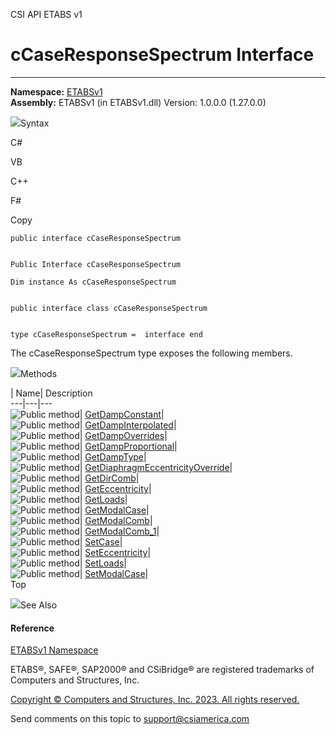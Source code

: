 ﻿

CSI API ETABS v1

# cCaseResponseSpectrum Interface  
  
---  
  
**Namespace:** [ETABSv1](2780f1b8-2033-5289-2298-1cdb2a7508d9.htm)  
**Assembly:** ETABSv1 (in ETABSv1.dll) Version: 1.0.0.0 (1.27.0.0)

![](../icons/SectionExpanded.png)Syntax

C#

VB

C++

F#

Copy

    
    
    public interface cCaseResponseSpectrum
    
    
    Public Interface cCaseResponseSpectrum
    
    Dim instance As cCaseResponseSpectrum
    
    
    public interface class cCaseResponseSpectrum
    
    
    type cCaseResponseSpectrum =  interface end

The cCaseResponseSpectrum type exposes the following members.

![](../icons/SectionExpanded.png)Methods

| Name| Description  
---|---|---  
![Public method](../icons/pubmethod.gif)|
[GetDampConstant](7785948f-e10a-d61f-ec12-bf58c541a5cf.htm)|  
![Public method](../icons/pubmethod.gif)|
[GetDampInterpolated](0482c0ea-30a7-4469-87cb-6c63e7c52c99.htm)|  
![Public method](../icons/pubmethod.gif)|
[GetDampOverrides](6a70f842-ba8e-494d-31d8-b1c59c5a2834.htm)|  
![Public method](../icons/pubmethod.gif)|
[GetDampProportional](9ec73221-8075-d719-9dae-c417f59554c0.htm)|  
![Public method](../icons/pubmethod.gif)|
[GetDampType](da3ea47a-969f-37e1-6348-2a71ab4e35f6.htm)|  
![Public method](../icons/pubmethod.gif)|
[GetDiaphragmEccentricityOverride](531e5934-b9ad-3cee-aa21-8d44c18129d5.htm)|  
![Public method](../icons/pubmethod.gif)|
[GetDirComb](2f6e176e-bce1-349c-a7dc-a05266c77aba.htm)|  
![Public method](../icons/pubmethod.gif)|
[GetEccentricity](4468cb04-8848-6333-c557-5664f05c28af.htm)|  
![Public method](../icons/pubmethod.gif)|
[GetLoads](06e7c71e-e419-bc28-6164-4cba88ce1d18.htm)|  
![Public method](../icons/pubmethod.gif)|
[GetModalCase](1554f0e6-1ac3-baae-f0d1-d69e955d57ed.htm)|  
![Public method](../icons/pubmethod.gif)|
[GetModalComb](db6f22f7-a0df-f11c-c531-4039357a25b2.htm)|  
![Public method](../icons/pubmethod.gif)|
[GetModalComb_1](6c0c7293-0592-d018-2cce-2364982c7677.htm)|  
![Public method](../icons/pubmethod.gif)|
[SetCase](d457f415-bda6-d865-8d4d-1d5cb09967d8.htm)|  
![Public method](../icons/pubmethod.gif)|
[SetEccentricity](b3fcdb01-8d3b-9d81-ec54-f8d774bae4b1.htm)|  
![Public method](../icons/pubmethod.gif)|
[SetLoads](1df947e1-e04d-483f-6dc8-f4986513e0a3.htm)|  
![Public method](../icons/pubmethod.gif)|
[SetModalCase](6a062987-bf6f-2be3-4e5e-2fca843ba87f.htm)|  
Top

![](../icons/SectionExpanded.png)See Also

#### Reference

[ETABSv1 Namespace](2780f1b8-2033-5289-2298-1cdb2a7508d9.htm)

ETABS®, SAFE®, SAP2000® and CSiBridge® are registered trademarks of Computers
and Structures, Inc.  

[Copyright © Computers and Structures, Inc. 2023. All rights
reserved.](http://www.csiamerica.com)

Send comments on this topic to
[support@csiamerica.com](mailto:support%40csiamerica.com?Subject=CSI%20API%20ETABS%20v1)


